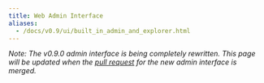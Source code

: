 ```yaml
---
title: Web Admin Interface
aliases:
  - /docs/v0.9/ui/built_in_admin_and_explorer.html
---
```


_Note: The v0.9.0 admin interface is being completely rewritten. This page will be updated when the [pull request](https://github.com/influxdb/influxdb/pull/2746) for the new admin interface is merged._
